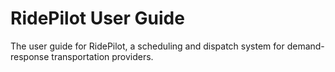 # RidePilot User Guide

The user guide for RidePilot, a scheduling and dispatch system for demand-response transportation providers.

